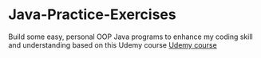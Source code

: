 # Java-Practice-Exercises
Build some easy, personal OOP Java programs to enhance my coding skill and understanding based on this Udemy course
[Udemy course]([https://link-url-here.org](https://www.udemy.com/course/practice-java-by-building-projects/))
